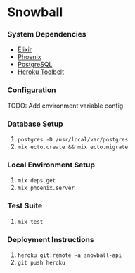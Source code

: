 # Snowball

### System Dependencies

* [Elixir](http://elixir-lang.org)
* [Phoenix](http://www.phoenixframework.org)
* [PostgreSQL](http://www.postgresql.org)
* [Heroku Toolbelt](http://toolbelt.heroku.com)

### Configuration

TODO: Add environment variable config

### Database Setup

1. `postgres -D /usr/local/var/postgres`
1. `mix ecto.create && mix ecto.migrate`

### Local Environment Setup

1. `mix deps.get`
1. `mix phoenix.server`

### Test Suite

1. `mix test`

### Deployment Instructions

1. `heroku git:remote -a snowball-api`
1. `git push heroku`
